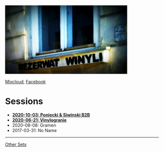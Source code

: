 ![Project 1000 Plus](https://github.com/hopbit/sets/raw/master/README.jpg)

[Mixcloud](https://www.mixcloud.com/project1000plus/), [Facebook](https://www.facebook.com/project1000plus)

# Sessions

* [**2020-10-03: Poniecki & Siwinski B2B**](./2020-10-03.md)
* [**2020-06-21: Vinylogranie**](./2020-06-21-vinylogranie.md)
* 2020-08-08: Gramen
* 2017-03-31: No Name


----

[Other Sets](https://hopbit.github.io/sets/)
